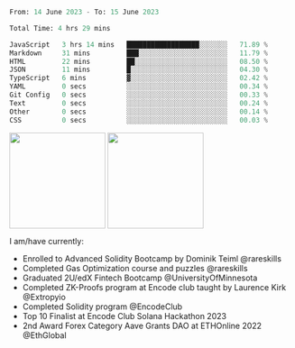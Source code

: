 <div align="left">
<div/> 

<!--START_SECTION:waka-->

```python
From: 14 June 2023 - To: 15 June 2023

Total Time: 4 hrs 29 mins

JavaScript   3 hrs 14 mins   ██████████████████░░░░░░░   71.89 %
Markdown     31 mins         ███░░░░░░░░░░░░░░░░░░░░░░   11.79 %
HTML         22 mins         ██░░░░░░░░░░░░░░░░░░░░░░░   08.50 %
JSON         11 mins         █░░░░░░░░░░░░░░░░░░░░░░░░   04.30 %
TypeScript   6 mins          ▓░░░░░░░░░░░░░░░░░░░░░░░░   02.42 %
YAML         0 secs          ░░░░░░░░░░░░░░░░░░░░░░░░░   00.34 %
Git Config   0 secs          ░░░░░░░░░░░░░░░░░░░░░░░░░   00.33 %
Text         0 secs          ░░░░░░░░░░░░░░░░░░░░░░░░░   00.24 %
Other        0 secs          ░░░░░░░░░░░░░░░░░░░░░░░░░   00.14 %
CSS          0 secs          ░░░░░░░░░░░░░░░░░░░░░░░░░   00.03 %
```

<!--END_SECTION:waka-->
  
<img align="center" height="170" src="https://github-readme-stats-sigma-five.vercel.app/api?username=mmsaki&show_icons=true&bg_color=00000000"/>
<img align="center" height="170" src="https://github-readme-stats-sigma-five.vercel.app/api/top-langs/?username=mmsaki&count_private=true&layout=compact&langs_count=8&hide=jupyter%20notebook"/>
 
<br>
 
I am/have currently:
- Enrolled to Advanced Solidity Bootcamp by Dominik Teiml @rareskills
- Completed Gas Optimization course and puzzles @rareskills
- Graduated 2U/edX Fintech Bootcamp @UniversityOfMinnesota
- Completed ZK-Proofs program at Encode club taught by Laurence Kirk @Extropyio
- Completed Solidity program @EncodeClub
- Top 10 Finalist at Encode Club Solana Hackathon 2023
- 2nd Award Forex Category Aave Grants DAO at ETHOnline 2022 @EthGlobal
